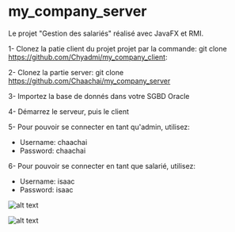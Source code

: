 # my_company_server

Le projet "Gestion des salariés" réalisé avec JavaFX et RMI.

1- Clonez la patie client du projet projet par la commande:
git clone https://github.com/Chyadmi/my_company_client: 

2- Clonez la partie server:
git clone https://github.com/Chaachai/my_company_server

3- Importez la base de donnés dans votre SGBD Oracle

4- Démarrez le serveur, puis le client

5- Pour pouvoir se connecter en tant qu'admin, utilisez:
 * Username: chaachai
 * Password: chaachai
 
 6- Pour pouvoir se connecter en tant que salarié, utilisez:
 * Username: isaac
 * Password: isaac
 

![alt text](https://i.ibb.co/C1T1ydM/1.png)


![alt text](https://i.ibb.co/TTZj3vb/Capture.png)
